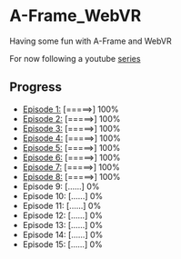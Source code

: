 # A-Frame_WebVR
Having some fun with A-Frame and WebVR

For now following a youtube [series](https://www.youtube.com/playlist?list=PLRtjMdoYXLf4inSULAHyCMqpIUj4cmBTr)

## Progress
* [Episode 1:](http://luvneesh.me/A-Frame_WebVR/Ep1/) [=====>] 100%
* [Episode 2:](http://luvneesh.me/A-Frame_WebVR/Ep2/) [=====>] 100%
* [Episode 3:](http://luvneesh.me/A-Frame_WebVR/Ep3/) [=====>] 100%
* [Episode 4:](http://luvneesh.me/A-Frame_WebVR/Ep4/) [=====>] 100%
* [Episode 5:](http://luvneesh.me/A-Frame_WebVR/Ep5/) [=====>] 100%
* [Episode 6:](http://luvneesh.me/A-Frame_WebVR/Ep6/) [=====>] 100%
* [Episode 7:](http://luvneesh.me/A-Frame_WebVR/Ep7/) [=====>] 100%
* [Episode 8:](http://luvneesh.me/A-Frame_WebVR/Ep8/) [=====>] 100%
* Episode 9: [......] 0%
* Episode 10: [......] 0%
* Episode 11: [......] 0%
* Episode 12: [......] 0%
* Episode 13: [......] 0%
* Episode 14: [......] 0%
* Episode 15: [......] 0%